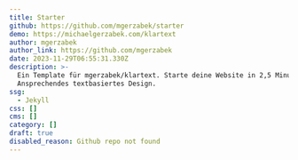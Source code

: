 ```yaml
---
title: Starter
github: https://github.com/mgerzabek/starter
demo: https://michaelgerzabek.com/klartext
author: mgerzabek
author_link: https://github.com/mgerzabek
date: 2023-11-29T06:55:31.330Z
description: >-
  Ein Template für mgerzabek/klartext. Starte deine Website in 2,5 Minuten.
  Ansprechendes textbasiertes Design.
ssg:
  - Jekyll
css: []
cms: []
category: []
draft: true
disabled_reason: Github repo not found
---
```

